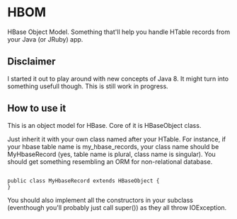 HBOM
====

HBase Object Model. Something that'll help you handle HTable records from your Java (or JRuby) app.

Disclaimer
----
I started it out to play around with new concepts of Java 8. It might turn into something usefull though. This is still work in progress. 


How to use it
----
This is an object model for HBase. Core of it is HBaseObject class. 

Just inherit it with your own class named after your HTable. For instance, if your hbase table name is my_hbase_records, your class name should be MyHbaseRecord (yes, table name is plural, class name is singular). You should get something resembling an ORM for non-relational database.

<code>
public class MyHbaseRecord extends HBaseObject {
}
</code>

You should also implement all the constructors in your subclass (eventhough you'll probably just call super()) as they all throw IOException.
